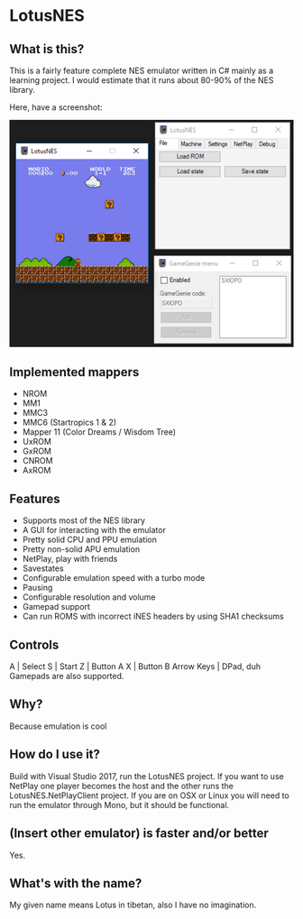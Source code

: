 # LotusNES
## What is this?
This is a fairly feature complete NES emulator written in C# mainly as a learning project. I would estimate that it runs about 80-90% of the NES library. 

Here, have a screenshot:

![Screenshot](Screenshot.png)

## Implemented mappers
- NROM
- MM1
- MMC3
- MMC6 (Startropics 1 & 2)
- Mapper 11 (Color Dreams / Wisdom Tree)
- UxROM
- GxROM
- CNROM
- AxROM

## Features
- Supports most of the NES library
- A GUI for interacting with the emulator
- Pretty solid CPU and PPU emulation
- Pretty non-solid APU emulation
- NetPlay, play with friends
- Savestates
- Configurable emulation speed with a turbo mode
- Pausing
- Configurable resolution and volume
- Gamepad support
- Can run ROMS with incorrect iNES headers by using SHA1 checksums

## Controls
A | Select
S | Start
Z | Button A
X | Button B
Arrow Keys | DPad, duh
Gamepads are also supported.

## Why?
Because emulation is cool

## How do I use it?
Build with Visual Studio 2017, run the LotusNES project. If you want to use NetPlay one player becomes the host and the other runs the LotusNES.NetPlayClient project.
If you are on OSX or Linux you will need to run the emulator through Mono, but it should be functional.

## (Insert other emulator) is faster and/or better
Yes.

## What's with the name?
My given name means Lotus in tibetan, also I have no imagination.

